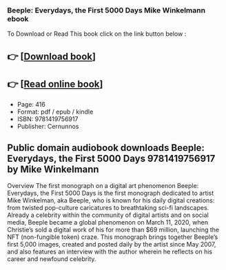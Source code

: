 ### Beeple: Everydays, the First 5000 Days Mike Winkelmann ebook

To Download or Read This book click on the link button below :

## 👉  [**[Download book](http://ebooksharez.info/download.php?group=book&from=github.com&id=660512&lnk=1061 "Download book")**]

## 👉  [**[Read online book](http://ebooksharez.info/download.php?group=book&from=github.com&id=660512&lnk=1061 "Read online book")**]


* Page: 416
* Format: pdf / epub / kindle
* ISBN: 9781419756917
* Publisher: Cernunnos



## Public domain audiobook downloads Beeple: Everydays, the First 5000 Days 9781419756917 by Mike Winkelmann


Overview
The first monograph on a digital art phenomenon Beeple: Everydays, the First 5000 Days is the first monograph dedicated to artist Mike Winkelman, aka Beeple, who is known for his daily digital creations: from twisted pop-culture caricatures to breathtaking sci-fi landscapes. Already a celebrity within the community of digital artists and on social media, Beeple became a global phenomenon on March 11, 2020, when Christie’s sold a digital work of his for more than $69 million, launching the NFT (non-fungible token) craze. This monograph brings together Beeple’s first 5,000 images, created and posted daily by the artist since May 2007, and also features an interview with the author wherein he reflects on his career and newfound celebrity.



